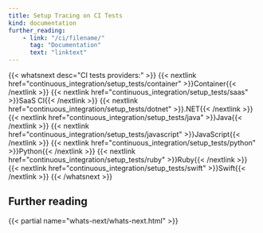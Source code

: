 ```yaml
---
title: Setup Tracing on CI Tests
kind: documentation
further_reading:
    - link: "/ci/filename/"
      tag: "Documentation"
      text: "linktext"
---
```


{{< whatsnext desc="CI tests providers:" >}}
    {{< nextlink href="continuous_integration/setup_tests/container" >}}Container{{< /nextlink >}}
    {{< nextlink href="continuous_integration/setup_tests/saas" >}}SaaS CI{{< /nextlink >}}
    {{< nextlink href="continuous_integration/setup_tests/dotnet" >}}.NET{{< /nextlink >}}
    {{< nextlink href="continuous_integration/setup_tests/java" >}}Java{{< /nextlink >}}
    {{< nextlink href="continuous_integration/setup_tests/javascript" >}}JavaScript{{< /nextlink >}}
    {{< nextlink href="continuous_integration/setup_tests/python" >}}Python{{< /nextlink >}}
    {{< nextlink href="continuous_integration/setup_tests/ruby" >}}Ruby{{< /nextlink >}}
    {{< nextlink href="continuous_integration/setup_tests/swift" >}}Swift{{< /nextlink >}}
{{< /whatsnext >}}

## Further reading

{{< partial name="whats-next/whats-next.html" >}}

